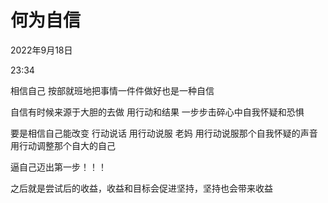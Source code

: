 # 何为自信


2022年9月18日

23:34

 

相信自己 按部就班地把事情一件件做好也是一种自信

自信有时候来源于大胆的去做 用行动和结果 一步步击碎心中自我怀疑和恐惧

要是相信自己能改变 行动说话 用行动说服 老妈 用行动说服那个自我怀疑的声音 用行动调整那个自大的自己

 

逼自己迈出第一步！！！

之后就是尝试后的收益，收益和目标会促进坚持，坚持也会带来收益
